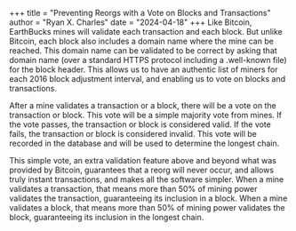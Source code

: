 +++
title = "Preventing Reorgs with a Vote on Blocks and Transactions"
author = "Ryan X. Charles"
date = "2024-04-18"
+++
Like Bitcoin, EarthBucks mines will validate each transaction and each block.
But unlike Bitcoin, each block also includes a domain name where the mine can
be reached. This domain name can be validated to be correct by asking that
domain name (over a standard HTTPS protocol including a .well-known file) for
the block header. This allows us to have an authentic list of miners for each
2016 block adjustment interval, and enabling us to vote on blocks and
transactions.

After a mine validates a transaction or a block, there will be a vote on the
transaction or block. This vote will be a simple majority vote from mines. If
the vote passes, the transaction or block is considered valid. If the vote
fails, the transaction or block is considered invalid. This vote will be
recorded in the database and will be used to determine the longest chain.

This simple vote, an extra validation feature above and beyond what was provided
by Bitcoin, guarantees that a reorg will never occur, and allows truly instant
transactions, and makes all the software simpler. When a mine validates a
transaction, that means more than 50% of mining power validates the transaction,
guaranteeing its inclusion in a block. When a mine validates a block, that means
more than 50% of mining power validates the block, guaranteeing its inclusion in
the longest chain.
